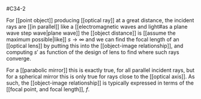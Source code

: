 #C34-2 

For [[point object]] producing [[optical ray]] at a great distance, the incident rays are [[in parallel]] like a [[electromagnetic waves and light#as a plane wave step wave|plane wave]] the [[object distance]] is [[assume the maximum possible|like]] $s\rightarrow\infty$ and we can find the focal length of an [[optical lens]] by putting this into the [[object-image relationship]], and computing $s'$ as function of the design of lens to find where such rays converge.

For a [[parabolic mirror]] this is exactly true, for all parallel incident rays, but for a spherical mirror this is only true for rays close to the [[optical axis]]. As such, the [[object-image relationship]] is typically expressed in terms of the [[focal point, and focal length]], $f$.